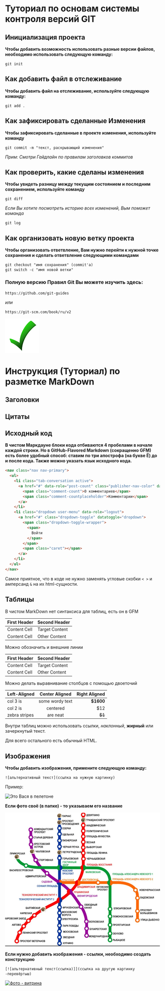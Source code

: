 # Туториал по основам системы контроля версий GIT


## Инициализация проекта
**Чтобы добавить возможность использовать разные версии файлов, необходимо использовать следующую команду:**

```fix
git init
```


## Как добавить файл в отслеживание
**Чтобы добавить файл на отслеживание, используйте следующую команду:**

```
git add .
```

## Как зафиксировать сделанные Изменения
**Чтобы зафиксировать сделанные в проекте изменения, используйте команду**

```fix
git commit -m "текст, раскрывающий изменения"
```
*Прим: Смотри Гайдлайн по правилам заголовков коммитов*

## Как проверить, какие сделаны изменения
**Чтобы увидеть разницу между текущим состоянием и последним сохранением, используйте команду**

```
git diff
```
*Если Вы хотите посмотреть историю всех изменений, Вым поможет команда*

```
git log
```

## Как организовать новую ветку проекта
**Чтобы организовать ответвление, Вам нужно перейти к нужной точке сохранения и сделать ответвление следующими командами**

```
git checkout "имя сохранения" (commit'a)
git switch -c "имя новой ветки"
```

### Полную версию Правил Git Вы можете изучить здесь:

```
https://github.com/git-guides
```
*или*

```
https://git-scm.com/book/ru/v2
```

![Getting Started](1_check.png)




# Инструкция (Туториал) по разметке MarkDown


## Заголовки



## Цитаты



## Исходный код

**В чистом Маркдауне блоки кода отбиваются 4 пробелами в начале каждой строки.
Но в GitHub-Flavored Markdown (сокращенно GFM) есть более удобный способ: ставим по три апострофа (на букве Ё) до и после кода. Также можно указать язык исходного кода.**

```html
<nav class="nav nav-primary">
  <ul>
    <li class="tab-conversation active">
      <a href="#" data-role="post-count" class="publisher-nav-color" data-nav="conversation">
        <span class="comment-count">0 комментариев</span>
        <span class="comment-countplaceholder">Комментарии</span>
      </a>
    </li>
    <li class="dropdown user-menu" data-role="logout">
      <a href="#" class="dropdown-toggle" datatoggle="dropdown">
        <span class="dropdown-toggle-wrapper">
          <span>
            Войти
          </span>
        </span>
        <span class="caret"></span>
      </a>
    </li>
  </ul>
</nav>
```

Самое приятное, что в коде не нужно заменять угловые
скобки `< >` и амперсанд `&` на их html-сущности.


## Таблицы

В чистом MarkDown нет синтаксиса для таблиц, есть он в GFM

First Header   |  Second Header
-------------- | --------------
Content Cell   | Target Content
Content Cell   | Other Content

Можно обозначить и внешние линии

| First Header   |  Second Header |
| -------------- | -------------- |
| Content Cell   | Target Content |
| Content Cell   | Other Content  |

Можно делать выравнивание столбцов с помощью двоеточий

| Left-Aligned  | Center Aligned  | Right Aligned |
|:------------- |:---------------:| -------------:|
| col 3 is      | some wordy text | **$1600**     |
| col 2 is      | centered        | $12           |
| zebra stripes | are neat        | ~~$1~~        |

Внутри таблиц можно использовать ссылки, *наклонный*,
**жирный** или зачеркнутый текст.

Для всего остального есть обычный HTML.



## Изображения

**Чтобы добавить изображения, примените следующую команду:**

```
![альтернативный текст](ссылка на нужную картинку)
```
Пример:

![Это Вася в пелетоне](https://recordregion.ru/wp-content/uploads/2/f/8/2f894c70b1ec3f7df0d719b710040439.jpeg)

**Если фото своё (в папке) - то указываем его название**

![моё фото](2_map.jpg)

**Если нужно добавить изображения - ссылки, необходимо создать конструкцию**

```
[![альтернативный текст(ссылка)]](ссылка на другую картинку -перевёртыш)
```

[![фото - витрина](https://cdn.img-gorod.ru/nomenclature/26/744/2674434.jpg)](https://burzyancbs.ru/wp-content/uploads/2022/04/nedelya1.jpg)

